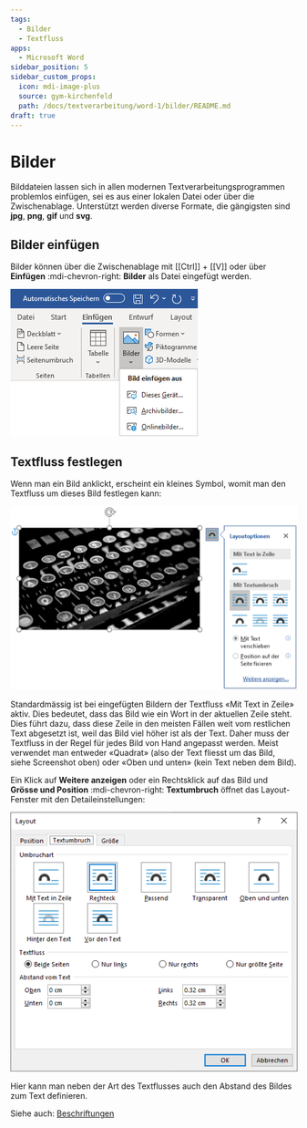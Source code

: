 ```yaml
---
tags:
  - Bilder
  - Textfluss
apps:
  - Microsoft Word
sidebar_position: 5
sidebar_custom_props:
  icon: mdi-image-plus
  source: gym-kirchenfeld
  path: /docs/textverarbeitung/word-1/bilder/README.md
draft: true
---
```


# Bilder



Bilddateien lassen sich in allen modernen Textverarbeitungsprogrammen problemlos einfügen, sei es aus einer lokalen Datei oder über die Zwischenablage. Unterstützt werden diverse Formate, die gängigsten sind **jpg**, **png**, **gif** und **svg**.

## Bilder einfügen
Bilder können über die Zwischenablage mit [[Ctrl]] + [[V]] oder über __Einfügen__ :mdi-chevron-right: __Bilder__ als Datei eingefügt werden.

![Bild aus Datei einfügen](./bild-einfuegen.png)

## Textfluss festlegen

Wenn man ein Bild anklickt, erscheint ein kleines Symbol, womit man den Textfluss um dieses Bild festlegen kann:

![Einstellungen Textfluss](./bild-textfluss.png)

Standardmässig ist bei eingefügten Bildern der Textfluss «Mit Text in Zeile» aktiv. Dies bedeutet, dass das Bild wie ein Wort in der aktuellen Zeile steht. Dies führt dazu, dass diese Zeile in den meisten Fällen weit vom restlichen Text abgesetzt ist, weil das Bild viel höher ist als der Text. Daher muss der Textfluss in der Regel für jedes Bild von Hand angepasst werden. Meist verwendet man entweder «Quadrat» (also der Text fliesst um das Bild, siehe Screenshot oben) oder «Oben und unten» (kein Text neben dem Bild).

Ein Klick auf __Weitere anzeigen__ oder ein Rechtsklick auf das Bild und __Grösse und Position__ :mdi-chevron-right: __Textumbruch__ öffnet das Layout-Fenster mit den Detaileinstellungen:

![Layouteinstellungen «Textumbruch»](./bild-eigenschaften.png)

Hier kann man neben der Art des Textflusses auch den Abstand des Bildes zum Text definieren.

Siehe auch: [Beschriftungen](../beschriftungen)
